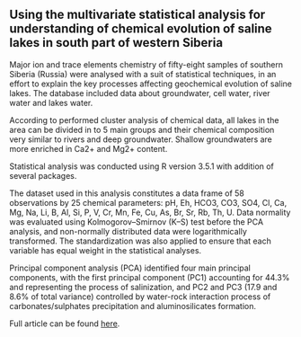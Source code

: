 ## Using the multivariate statistical analysis for understanding of chemical evolution of saline lakes in south part of western Siberia

Major ion and trace elements chemistry of fifty-eight samples of southern Siberia (Russia) were analysed with a suit of statistical techniques, in an effort to explain the key processes affecting geochemical evolution of saline lakes. The database included data about groundwater, cell water, river water and lakes water. 

  According to performed cluster analysis of chemical data, all lakes in the area can be divided in to 5 main groups and their chemical composition very similar to rivers and deep groundwater. Shallow groundwaters are more enriched in Ca2+ and Mg2+ content. 
  
  Statistical analysis was conducted using R version 3.5.1 with addition of several packages. 
  
  The dataset used in this analysis constitutes a data frame of 58 observations by 25 chemical parameters: pH, Eh, HCO3, CO3, SO4, Cl, Ca, Mg, Na, Li, B, Al, Si, P, V, Cr, Mn, Fe, Cu, As, Br, Sr, Rb, Th, U. Data normality was evaluated using Kolmogorov–Smirnov (K–S) test before the PCA analysis, and non-normally distributed data were logarithmically transformed. The standardization was also applied to ensure that each variable has equal weight in the statistical analyses.
  
  Principal component analysis (PCA) identified four main principal components, with the first principal component (PC1) accounting for 44.3% and representing the process of salinization, and PC2 and PC3 (17.9 and 8.6% of total variance) controlled by water-rock interaction process of carbonates/sulphates precipitation and aluminosilicates formation.
  
  Full article can be found [here](https://github.com/markolp/west-siberia-saline-lakes-stats/blob/master/e3sconf_wri-162018_07012.pdf).
